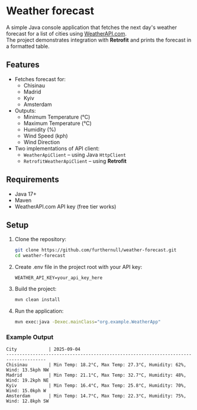 # Weather forecast

A simple Java console application that fetches the next day's weather forecast for a list of cities using [WeatherAPI.com](https://www.weatherapi.com/).  
The project demonstrates integration with **Retrofit** and prints the forecast in a formatted table.

## Features
- Fetches forecast for:
    - Chisinau
    - Madrid
    - Kyiv
    - Amsterdam
- Outputs:
    - Minimum Temperature (°C)
    - Maximum Temperature (°C)
    - Humidity (%)
    - Wind Speed (kph)
    - Wind Direction
- Two implementations of API client:
    - `WeatherApiClient` – using Java `HttpClient`
    - `RetrofitWeatherApiClient` – using **Retrofit**

## Requirements
- Java 17+
- Maven
- WeatherAPI.com API key (free tier works)

## Setup
1. Clone the repository:
   ```bash
   git clone https://github.com/furthernull/weather-forecast.git
   cd weather-forecast
2. Create .env file in the project root with your API key:
   ```
   WEATHER_API_KEY=your_api_key_here
3. Build the project:
   ```bash
   mvn clean install
4. Run the application:
   ```bash
   mvn exec:java -Dexec.mainClass="org.example.WeatherApp"

### Example Output
   ```
   City            | 2025-09-04
   -------------------------------------------------------------------------------------
   Chisinau        | Min Temp: 18.2°C, Max Temp: 27.3°C, Humidity: 62%, Wind: 13.5kph NW
   Madrid          | Min Temp: 21.1°C, Max Temp: 32.7°C, Humidity: 48%, Wind: 19.2kph NE
   Kyiv            | Min Temp: 16.4°C, Max Temp: 25.8°C, Humidity: 70%, Wind: 15.0kph W
   Amsterdam       | Min Temp: 14.7°C, Max Temp: 22.3°C, Humidity: 75%, Wind: 12.8kph SW